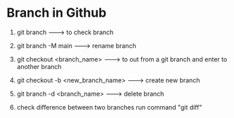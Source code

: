 # Branch in Github

1. git branch ---> to check branch
2. git branch -M main ---> rename branch
3. git checkout <branch_name> ---> to out from a git branch and enter to another branch
4. git checkout -b <new_branch_name> ---> create new branch
5. git branch -d <branch_name> ---> delete branch

6. check difference between two branches run command "git diff"

